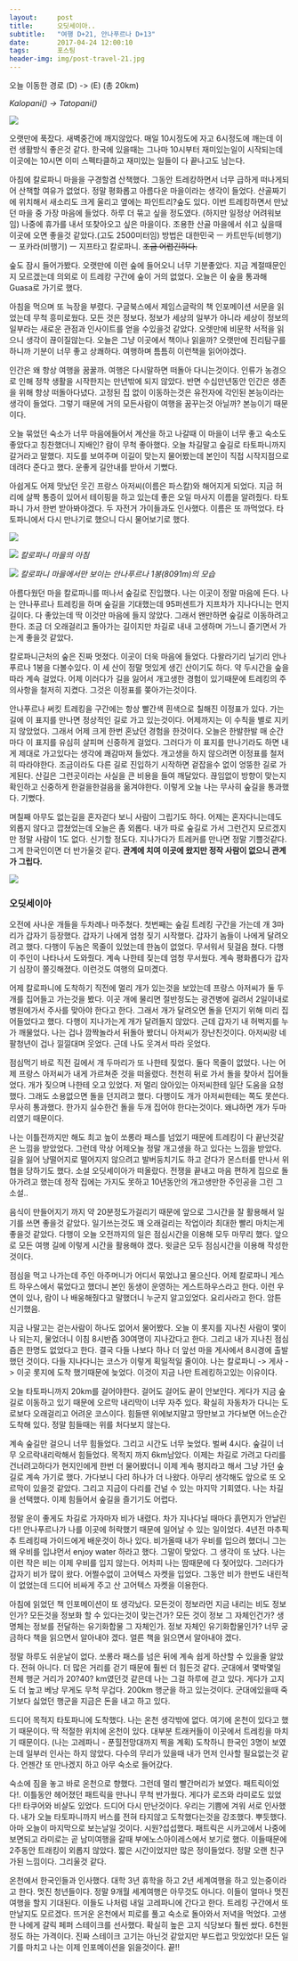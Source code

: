 ```yaml
---
layout:	    post
title: 	    오딧세이아..
subtitle:   "여행 D+21, 안나푸르나 D+13"
date:       2017-04-24 12:00:10 
tags:       포스팅
header-img: img/post-travel-21.jpg
---
```


오늘 이동한 경로 (D) -> (E) (총 20km)  

*Kalopani() -> Tatopani()*

![](/img/170424-maps.png)

오랫만에 푹잤다. 새벽중간에 깨지않았다. 매일 10시정도에 자고 6시정도에 깨는데 이런 생활방식 좋은것 같다. 한국에 있을때는 그나마 10시부터 재미있는일이 시작되는데 이곳에는 10시면 이미 스펙타클하고 재미있는 일들이 다 끝나고도 남는다.

아침에 칼로파니 마을을 구경할겸 산책했다. 그동안 트레캉하면서 너무 급하게 떠나게되어 산책할 여유가 없었다. 정말 평화롭고 아름다운 마을이라는 생각이 들었다. 산골짜기에 위치해서 새소리도 크게 울리고 옆에는 파인트리?숲도 있다. 이번 트레킹하면서 만났던 마을 중 가장 마음에 들었다. 하루 더 묶고 싶을 정도였다. (하지만 일정상 어려워보임) 나중에 휴가를 내서 또찾아오고 싶은 마을이다. 조용한 산골 마을에서 쉬고 싶을때 이곳에 오면 좋을것 같았다.(고도 2500미터임) 방법은 대한민국 ㅡ 카트만두(비행기) ㅡ 포카라(비행기) ㅡ 지프타고 칼로파니. ~~조금 어렵긴하다.~~

숲도 잠시 들어가봤다. 오랫만에 이런 숲에 들어오니 너무 기분좋았다. 지금 계절때문인지 모르겠는데 의외로 이 트레캉 구간에 숲이 거의 없었다. 오늘은 이 숲을 통과해 Guasa로 가기로 했다.

아침을 먹으며 또 늑장을 부렸다. 구글북스에서 제임스글락의 책 인포메이션 서문을 읽었는데 무척 흥미로웠다. 모든 것은 정보다. 정보가 세상의 일부가 아니라 세상이 정보의 일부라는 새로운 관점과 인사이트를 얻을 수있을것 같았다. 오렛만에 비문학 서적을 읽으니 생각이 끊이질않는다. 오늘은 그냥 이곳에서 책이나 읽을까? 오랫만에 진리탐구를 하니까 기분이 너무 좋고 상쾌하다. 여행하며 틈틈히 이런책을 읽어야겠다.

인간은 왜 항상 여행을 꿈꿀까. 여행은 다시말하면 떠돌아 다니는것이다. 인류가 농경으로 인해 정착 생활을 시작한지는 만년밖에 되지 않았다. 반면 수십만년동안 인간은 생존을 위해 항상 떠돌아다녔다. 고정된 집 없이 이동하는것은 유전자에 각인된 본능이라는 생각이 들었다. 그렇기 때문에 거의 모든사람이 여행을 꿈꾸는것 아닐까? 본능이기 때문이다.

오늘 묶었던 숙소가 너무 마음에들어서 계산을 하고 나갈때 이 마을이 너무 좋고 숙소도 좋았다고 칭찬했더니 지배인? 람이 무척 좋아했다. 오늘 차길말고 숲길로 타토파니까지 갈거라고 말했다. 지도를 보여주며 이길이 맞는지 물어봤는데 본인이 직접 시작지점으로 데려다 준다고 했다. 운좋게 길안내를 받아서 기뻤다.

아쉽게도 어제 맛났던 웃긴 프랑스 아저씨(이름은 파스칼)와 해어지게 되었다. 지금 허리에 살짝 통증이 있어서 테이핑을 하고 있는데 좋은 오일 마사지 이름을 알려줬다. 타토파니 가서 한번 받아봐야겠다. 두 자전거 가이들과도 인사했다. 이름은 또 까먹었다. 타토파니에서 다시 만나기로 했으니 다시 물어보기로 했다.

![](/img/170424-kalo.jpg)

![](/img/170424-kalo2.jpg)
*칼로파니 마을의 아침*

![](/img/170424-anna1.jpg)
*칼로파니 마을에서만 보이는 안나푸르나 1봉(8091m)의 모습*

아름다웠던 마을 칼로파니를 떠나서 숲길로 진입했다. 나는 이곳이 정말 마음에 든다. 나는 안나푸르나 트레킹을 하며 숲길을 기대했는데 95퍼센트가 지프차가 지나다니는 먼지길이다. 다 좋았는데 딱 이것만 마음에 들지 않았다. 그래서 왠만하면 숲길로 이동하려고 한다. 조금 더 오래걸리고 돌아가는 길이지만 차길로 내내 고생하며 가느니 즐기면서 가는게 좋을것 같았다.

칼로파니근처의 숲은 진짜 멋졌다. 이곳이 더욱 마음에 들었다. 다왈라기리 닐기리 안나푸르나 1봉을 다볼수있다. 이 세 산이 정말 멋있게 생긴 산이기도 하다. 약 두시간을 숲을 따라 계속 걸었다. 어제 이러다가 길을 잃어서 개고생한 경험이 있기때문에 트레킹의 주의사항을 철저히 지켰다. 그것은 이정표를 쫒아가는것이다.

안나푸르나 써킷 트레킹을 구간에는 항상 빨간색 흰색으로 칠해진 이정표가 있다. 가는길에 이 표지를 만나면 정상적인 길로 가고 있는것이다. 어제까지는 이 수칙을 별로 지키지 않았었다. 그래서 어제 크게 한번 혼났던 경험을 한것이다. 오늘은 한발한발 매 순간마다 이 표지를 유심히 살피며 신중하게 걸었다. 그러다가 이 표지를 만나기라도 하면 내게 제대로 가고있다는 생각에 쾌감마져 들었다. 개고생을 하지 않으려면 이정표를 철저히 따라야한다. 조금이라도 다른 길로 진입하기 시작하면 겉잡을수 없이 엉뚱한 길로 가게된다. 산길은 그런곳이라는 사실을 큰 비용을 들여 깨달았다. 끊임없이 방향이 맞는지 확인하고 신중하게 한걸을한걸음을 옮겨야한다. 이렇게 오늘 나는 무사히 숲길을 통과했다. 기뻤다.

며칠째 아무도 없는길을 혼자걷다 보니 사람이 그립기도 하다. 어제는 혼자다니는데도 외롭지 않다고 깝쳤었는데 오늘은 좀 외롭다. 내가 따로 숲길로 가서 그런건지 모르겠지만 정말 사람이 1도 없다. 신기할 정도다. 지나가다가 트레커를 만나면 정말 기쁠것같다. 그게 한국인이면 더 반가울것 같다. **관계에 치여 이곳에 왔지만 정작 사람이 없으니 관계가 그립다.**

![](/img/170424-mark.jpg)

### 오딧세이아

오전에 사나운 개들을 두차례나 마주쳤다. 첫번째는 숲길 트레킹 구간을 가는데 개 3마리가 갑자기 등장했다. 갑자기 나에게 엄청 짖기 시작했다. 갑자기 놈들이 나에게 달려오려고 했다. 다행이 두놈은 목줄이 있었는데 한놈이 없었다. 무서워서 뒷걸음 쳤다. 다행이 주인이 나타나서 도와줬다. 계속 나한테 짖는데 엄청 무서웠다. 계속 평화롭다가 갑자기 심장이 쫄깃해졌다. 이런것도 여행의 묘미곘다.

어제 칼로파니에 도착하기 직전에 멀리 개가 있는것을 보았는데 프랑스 아저씨가 둘 두개를 집어들고 가는것을 봤다. 이곳 개에 물리면 절반정도는 광견병에 걸려서 2일이내로 병원에가서 주사를 맞아야 한다고 한다. 그래서 개가 달려오면 돌을 던지기 위해 미리 집어들었다고 했다. 다행이 지나가는게 개가 달려들지 않았다. 근데 갑자기 내 허벅지를 누가 깨물었다. 나는 겁나 깜짝놀라서 뒤돌아 봤더니 아저씨가 장난친것이다. 아저씨랑 네팔청년이 겁나 낄낄대며 웃었다. 근데 나도 웃겨서 따라 웃었다.

점심먹기 바로 직전 길에서 개 두마리가 또 나한테 짖었다. 둘다 목줄이 없었다. 나는 어제 프랑스 아저씨가 내게 가르쳐준 것을 떠올렸다. 천천히 뒤로 가서 돌을 찾아서 집어들었다. 개가 짖으며 나한테 오고 있었다. 저 멀리 앉아있는 아저씨한테 일단 도움을 요청했다. 그래도 소용없으면 돌을 던지려고 했다. 다행이도 개가 아저씨한테는 쪽도 못쓴다. 무사히 통과했다. 한가지 실수한건 돌을 두개 집어야 한다는것이다. 왜냐하면 개가 두마리였기 때문이다.

나는 이틀전까지만 해도 최고 높이 쏘롱라 패스를 넘었기 때문에 트레킹이 다 끝난것같은 느낌을 받았었다. 그런데 막상 어제오늘 정말 개고생을 하고 있다는 느낌을 받았다. 길을 잃어 낭떨어지로 떨어지지 않으려고 발버둥치기도 하고 걷다가 몬스터를 만나서 위협을 당하기도 했다. 소설 오딧세이아가 떠올랐다. 전쟁을 끝내고 마음 편하게 집으로 돌아가려고 했는데 정작 집에는 가지도 못하고 10년동안의 개고생만한 주인공을 그린 그 소설..

음식이 만들어지기 까지 약 20분정도가걸리기 때문에 앞으로 그시간을 잘 활용해서 일기를 쓰면 좋을것 같았다. 일기쓰는것도 꽤 오래걸리는 작업이라 최대한 빨리 마치는게 좋을것 같았다. 다행이 오늘 오전까지의 일은 점심시간을 이용해 모두 마무리 했다. 앞으로 모든 여행 길에 이렇게 시간을 활용해야 겠다. 윗글은 모두 점심시간을 이용해 작성한 것이다.

점심을 먹고 나가는데 주인 아주머니가 어디서 묶었냐고 물으신다. 어제 칼로파니 게스트 하우스에서 묶었다고 했더니 본인 동생이 운영하는 게스트하우스라고 한다. 이런 우연이 있나, 람이 나 배웅해줬다고 말했더니 누군지 알고있었다. 요리사라고 한다. 암튼 신기했음.

지금 나말고는 걷는사람이 하나도 없어서 물어봤다. 오늘 이 롯지를 지나친 사람이 몇이나 되는지, 물었더니 이침 8시반즘 30여명이 지나갔다고 한다. 그리고 내가 지나친 점심즘은 한명도 없었다고 한다. 결국 다들 나보다 하나 더 앞선 마을 게사에서 8시경에 출발했던 것이다. 다들 지나다니는 코스가 이렇게 획일적일 줄이야. 나는 칼로파니 -> 게사 -> 이곳 롯지에 도착 했기때문에 늦었다. 이것이 지금 나만 트레킹하고있는 이유이다.

오늘 타토파니까지 20km를 걸어야한다. 걸어도 걸어도 끝이 안보인다. 게다가 지금 숲길로 이동하고 있기 때문에 오르막 내리막이 너무 자주 있다. 확실히 자동차가 다니는 도로보다 오래걸리고 어려운 코스이다. 힘들땐 위에보지말고 땅만보고 가다보면 어느순간 도착해 있다. 정말 힘들때는 위를 처다보지 않는다.

계속 숲길만 걸으니 너무 힘들었다. 그리고 시간도 너무 늦었다. 벌써 4시다. 숲길이 너무 오르락내리락해서 힘들었다. 목적지 까지 6km남았다. 이제는 차길로 가려고 다리를 건너려고하다가 현지인에게 한번 더 물어봤더니 이제 계속 평지라고 해서 그냥 가던 숲길로 계속 가기로 했다. 가다보니 다리 하나가 더 나왔다. 아무리 생각해도 앞으로 또 오르막이 있을것 같았다. 그리고 지금이 다리를 건널 수 있는 마지막 기회였다. 나는 차길을 선택했다. 이제 힘들어서 숲길을 즐기기도 어렵다.

정말 운이 좋게도 차길로 가자마자 비가 내렸다. 차가 지나다닐 때마다 흙먼지가 안날린다!! 안나푸르나가 나를 이곳에 허락했기 때문에 일어날 수 있는 일이었다. 4년전 마추픽추 트레킹때 가이드에게 배운것이 하나 있다. 비가올때 내가 우비를 입으려 했더니 그는 왜 우비를 입냐먼서 enjoy water 하라고 했다. 그말이 맞았다. 그 생각이 또 났다. 나는 이런 작은 비는 이제 우비를 입지 않는다. 어차피 나는 땀때문에 다 젖어있다. 그러다가 갑자기 비가 많이 왔다. 어쩔수없이 고어텍스 자켓을 입었다. 그동안 비가 한번도 내린적이 없었는데 드디어 비싸게 주고 산 고어텍스 자켓을 이용한다.

아침에 읽었던 책 인포메이션이 또 생각났다. 모든것이 정보라먼 지금 내리는 비도 정보인가? 모든것을 정보화 할 수 있다는것이 맞는건가? 모든 것이 정보 그 자체인건가? 생명체는 정보를 전달하는 유기화합물 그 자체인가. 정보 자체인 유기화합물인가? 너무 궁금하다 책을 읽으면서 알아내야 겠다. 얼른 책을 읽으면서 알아내야 겠다.

정말 하루도 쉬운날이 없다. 쏘롱라 패스를 넘은 뒤에 계속 쉽게 하산할 수 있을줄 알았다. 전혀 아니다. 더 많은 거리를 걷기 때문에 훨씬 더 힘든것 같다. 군대에서 몇박몇일 전체 행군 거리가 20?40? km였던것 같은데 나는 그걸 하루에 걷고 있다. 게다가 고지도 더 높고 베낭 무게도 무척 무겁다. 200km 행군을 하고 있는것이다. 군대에있을때 죽기보다 싫었던 행군을 지금은 돈을 내고 하고 있다.

드디어 목적지 타토파니에 도착했다. 나는 온천 생각밖에 없다. 여기에 온천이 있다고 했기 때문이다. 딱 적절한 위치에 온천이 있다. 대부분 트래커들이 이곳에서 트레킹을 마치기 때문이다. (나는 고레파니 - 푼힐전망대까지 찍을 계획) 도착하니 한국인 3명이 보였는데 일부러 인사는 하지 않았다. 다수의 무리가 있을때 내가 먼저 인사할 필요없는것 같다. 언젠간 또 만나겠지 하고 아무 숙소로 들어갔다.

숙소에 짐을 놓고 바로 온천으로 향했다. 그런데 멀리 빨간머리가 보였다. 패트릭이었다!. 이틀동안 헤어졌던 패트릭을 만나니 무척 반가웠다. 게다가 로즈와 라미로도 있었다!! 타쿠어와 비샬도 있었다. 드디어 다시 만난것이다. 우리는 기쁨에 겨워 서로 인사했다. 내가 오늘 타토파니까지 버스를 전혀 타지않고 도착했다는것을 강조했다. 뿌듯했다. 아마 오늘이 마지막으로 보는날일 것이다. 시원?섭섭했다. 패트릭은 시카고에서 나중에 보면되고 라미로는 곧 남미여행을 갈때 부에노스아이레스에서 보기로 했다. 이들때문에 2주동안 트래킹이 외롭지 않았다. 짧은 시간이었지만 많은 정이들었다. 정말 오랜 친구가된 느낌이다. 그리울것 같다.

온천에서 한국인들과 인사했다. 대학 3년 휴학을 하고 2년 세계여행을 하고 있는중이라고 한다. 멋진 청년들이다. 정말 9개월 세계여행은 아무것도 아니다. 이들이 얼마나 멋진 여행을 할지 기대된다. 이들도 나처럼 내일 고레파니에 간다고 한다. 트레킹 구간에서 또 만날지도 모르겠다. 뜨거운 온천에서 피로를 풀고 숙소로 돌아와서 저녁을 먹었다. 고생한 나에게 갈릭 페퍼 스테이크를 선사했다. 확실히 높은 고지 식당보다 훨씬 쌌다. 6천원정도 하는 가격이다. 진짜 스테이크 고기는 아닌것 같았지만 부드럽고 맛있었다! 모든 일기를 마치고 나는 이제 인포메이션을 읽을것이다. 끝!!
